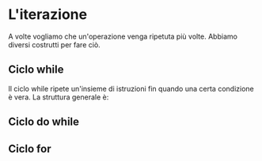 # L'iterazione
A volte vogliamo che un'operazione venga ripetuta più volte.
Abbiamo diversi costrutti per fare ciò.

## Ciclo while
Il ciclo while ripete un'insieme di istruzioni fin quando una certa condizione è vera.
La struttura generale è:


## Ciclo do while
## Ciclo for
